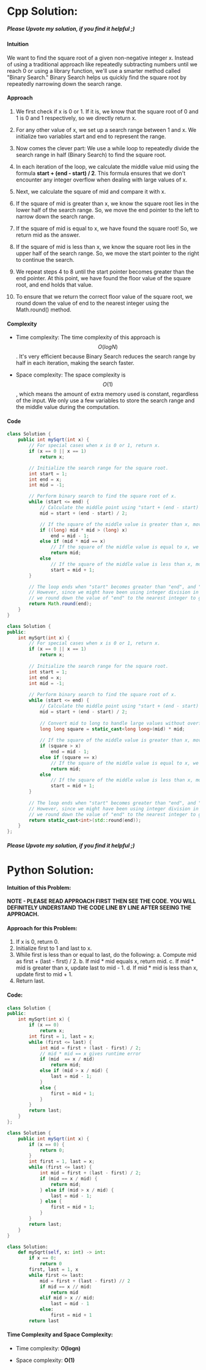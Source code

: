 # Cpp Solution:
##### ***Please Upvote my solution, if you find it helpful ;)***

#### Intuition
We want to find the square root of a given non-negative integer x. Instead of using a traditional approach like repeatedly subtracting numbers until we reach 0 or using a library function, we'll use a smarter method called "Binary Search." Binary Search helps us quickly find the square root by repeatedly narrowing down the search range.

#### Approach
1. We first check if x is 0 or 1. If it is, we know that the square root of 0 and 1 is 0 and 1 respectively, so we directly return x.

1. For any other value of x, we set up a search range between 1 and x. We initialize two variables start and end to represent the range.

1. Now comes the clever part: We use a while loop to repeatedly divide the search range in half (Binary Search) to find the square root.

1. In each iteration of the loop, we calculate the middle value mid using the formula **start + (end - start) / 2**. This formula ensures that we don't encounter any integer overflow when dealing with large values of x.

1. Next, we calculate the square of mid and compare it with x.

1. If the square of mid is greater than x, we know the square root lies in the lower half of the search range. So, we move the end pointer to the left to narrow down the search range.

1. If the square of mid is equal to x, we have found the square root! So, we return mid as the answer.

1. If the square of mid is less than x, we know the square root lies in the upper half of the search range. So, we move the start pointer to the right to continue the search.

1. We repeat steps 4 to 8 until the start pointer becomes greater than the end pointer. At this point, we have found the floor value of the square root, and end holds that value.

1. To ensure that we return the correct floor value of the square root, we round down the value of end to the nearest integer using the Math.round() method.


#### Complexity
- Time complexity:
The time complexity of this approach is $$O(logN)$$. It's very efficient because Binary Search reduces the search range by half in each iteration, making the search faster.

- Space complexity:
The space complexity is $$O(1)$$, which means the amount of extra memory used is constant, regardless of the input. We only use a few variables to store the search range and the middle value during the computation.

#### Code
```java
class Solution {
    public int mySqrt(int x) {
        // For special cases when x is 0 or 1, return x.
        if (x == 0 || x == 1)
            return x;

        // Initialize the search range for the square root.
        int start = 1;
        int end = x;
        int mid = -1;

        // Perform binary search to find the square root of x.
        while (start <= end) {
            // Calculate the middle point using "start + (end - start) / 2" to avoid integer overflow.
            mid = start + (end - start) / 2;

            // If the square of the middle value is greater than x, move the "end" to the left (mid - 1).
            if ((long) mid * mid > (long) x)
                end = mid - 1;
            else if (mid * mid == x)
                // If the square of the middle value is equal to x, we found the square root.
                return mid;
            else
                // If the square of the middle value is less than x, move the "start" to the right (mid + 1).
                start = mid + 1;
        }

        // The loop ends when "start" becomes greater than "end", and "end" is the integer value of the square root.
        // However, since we might have been using integer division in the calculations,
        // we round down the value of "end" to the nearest integer to get the correct square root.
        return Math.round(end);
    }
}

```

```cpp
class Solution {
public:
    int mySqrt(int x) {
        // For special cases when x is 0 or 1, return x.
        if (x == 0 || x == 1)
            return x;
        
        // Initialize the search range for the square root.
        int start = 1;
        int end = x;
        int mid = -1;
        
        // Perform binary search to find the square root of x.
        while (start <= end) {
            // Calculate the middle point using "start + (end - start) / 2" to avoid integer overflow.
            mid = start + (end - start) / 2;
            
            // Convert mid to long to handle large values without overflow.
            long long square = static_cast<long long>(mid) * mid;
            
            // If the square of the middle value is greater than x, move the "end" to the left (mid - 1).
            if (square > x)
                end = mid - 1;
            else if (square == x)
                // If the square of the middle value is equal to x, we found the square root.
                return mid;
            else
                // If the square of the middle value is less than x, move the "start" to the right (mid + 1).
                start = mid + 1;
        }
        
        // The loop ends when "start" becomes greater than "end", and "end" is the integer value of the square root.
        // However, since we might have been using integer division in the calculations,
        // we round down the value of "end" to the nearest integer to get the correct square root.
        return static_cast<int>(std::round(end));
    }
};
```
##### ***Please Upvote my solution, if you find it helpful ;)***





# Python Solution:
#### Intuition of this Problem:
<!-- Describe your first thoughts on how to solve this problem. -->
**NOTE - PLEASE READ APPROACH FIRST THEN SEE THE CODE. YOU WILL DEFINITELY UNDERSTAND THE CODE LINE BY LINE AFTER SEEING THE APPROACH.**

#### Approach for this Problem:
1. If x is 0, return 0.
2. Initialize first to 1 and last to x.
3. While first is less than or equal to last, do the following:
    a. Compute mid as first + (last - first) / 2.
    b. If mid * mid equals x, return mid.
    c. If mid * mid is greater than x, update last to mid - 1.
    d. If mid * mid is less than x, update first to mid + 1.
4. Return last.

<!-- Describe your approach to solving the problem. -->



#### Code:
```cpp
class Solution {
public:
    int mySqrt(int x) {
        if (x == 0)
            return x;
        int first = 1, last = x;
        while (first <= last) {
            int mid = first + (last - first) / 2;
            // mid * mid == x gives runtime error
            if (mid  == x / mid)
                return mid;
            else if (mid > x / mid) {
                last = mid - 1;
            }
            else {
                first = mid + 1;
            }
        }
        return last;
    }
};
```
```Java
class Solution {
    public int mySqrt(int x) {
        if (x == 0) {
            return 0;
        }
        int first = 1, last = x;
        while (first <= last) {
            int mid = first + (last - first) / 2;
            if (mid == x / mid) {
                return mid;
            } else if (mid > x / mid) {
                last = mid - 1;
            } else {
                first = mid + 1;
            }
        }
        return last;
    }
}

```
```Python
class Solution:
    def mySqrt(self, x: int) -> int:
        if x == 0:
            return 0
        first, last = 1, x
        while first <= last:
            mid = first + (last - first) // 2
            if mid == x // mid:
                return mid
            elif mid > x // mid:
                last = mid - 1
            else:
                first = mid + 1
        return last

```

#### Time Complexity and Space Complexity:
- Time complexity: **O(logn)**
<!-- Add your time complexity here, e.g. $$O(n)$$ -->

- Space complexity: **O(1)**
<!-- Add your space complexity here, e.g. $$O(n)$$ -->